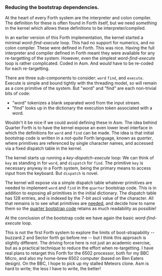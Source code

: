 
### Reducing the bootstrap dependencies.

At the heart of every Forth system are the interpreter and colon compiler. The definition for these is often found in Forth itself, but we need _something_ in the kernel which allows these definitions to be interpreter/compiled.

In an earlier version of this Forth implementation, the kernel started a minimal _word-find-execute_ loop. This had no support for numerics, and no colon compiler. These were defined in Forth. This was nice. Having the full interpreter and compiler defined in Forth meant they were available for any re-targetting of the system. However, even the simplest _word-find-execute_ loop is rather complicated. Coded in Asm. And _would_ have to be re-coded for each re-targetting.

There are three sub-components to consider: `word` `find`, and `execute`. Execute is simple and bound tightly with the threading model, so will remain as a core primitive of the system. But "word" and "find" are each non-trivial bits of code:
- "word" tokenizes a blank separated word from the input stream.
- "find" looks up in the dictionary the execution token associated with a word.

Wouldn't it be nice if we could avoid defining these in Asm. The idea behind Quarter Forth is to have the kernel expose an even lower level interface in which the definitions for `word` and `find` can be made. The idea is that initial bootstrap code is written in a _not-quite_ Forth language, known as _quarter_, where primitives are referenced by single character names, and accessed via a fixed dispatch table in the kernel.

The kernel starts up running a _key-dispatch-execute_ loop: We can think of `key` as standing in for `word`, and `dispatch` for `find`. The primitive `key` is necessary anyway in a Forth system, being the primary means to access input from the keyboard. But `dispatch` is novel.

The kernel will expose via a simple dispatch table whatever primitives are needed to implement `word` and `find` in the `quarter` bootstrap code. This is in addition to exposing all primitives in the initial dictionary. The dispatch table has 128 entries, and is indexed by the 7-bit ascii value of the character. All that remains is to see what primitives are [needed](kernel.asm#L58), and decide how to name them so the [quarter bootstrap code](f/forth.q) retains as much readability as possible!

At the conclusion of the bootstrap code we have again the basic _word-find-execute_ loop.

This is not the first Forth system to explore the limits of boot-strapability -- buzzard.2 and Sector forth go before me -- but I think this approach is slightly different. The driving force here is not just an academic exercise, but as a practical technique to reduce the effort when re-targetting. I have real plans to retarget this Forth for the 6502 processor, both for my BBC Micro, and also my home-brew 6502 computer (based on Ben Eaters design). On the BBC, I hope to pick up my stalled Meteors clone. Asm is hard to write; the less I have to write, the better!
